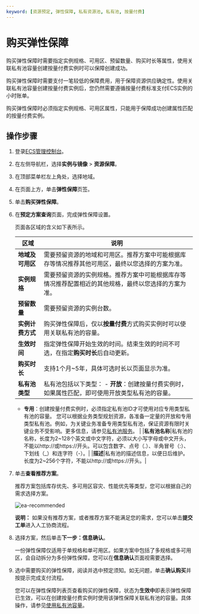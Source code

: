 ```yaml
---
keyword: [资源预定, 弹性保障, 私有资源池, 私有池, 按量付费]
---
```


# 购买弹性保障

购买弹性保障时需要指定实例规格、可用区、预留数量、购买时长等属性，使用关联私有池容量创建按量付费实例时可以保障创建成功。

购买弹性保障时需要支付一笔较低的保障费用，用于保障资源供应确定性。使用关联私有池容量创建按量付费实例后，您仍然需要遵循按量付费标准支付ECS实例的小时账单。

购买弹性保障时必须指定实例规格、可用区属性，只能用于保障成功创建属性匹配的按量付费实例。

## 操作步骤

1.  登录[ECS管理控制台](https://ecs.console.aliyun.com)。

2.  在左侧导航栏，选择**实例与镜像** \> **资源保障**。

3.  在顶部菜单栏左上角处，选择地域。

4.  在页面上方，单击**弹性保障**页签。

5.  单击**购买弹性保障**。

6.  在**预定方案查询**页面，完成弹性保障设置。

    页面各区域的含义如下表所示。

    |区域|说明|
    |--|--|
    |**地域及可用区**|需要预留资源的地域和可用区。推荐方案中可能根据库存等情况推荐其他可用区，最终以您选择的方案为准。|
    |**实例规格**|需要预留资源的实例规格。推荐方案中可能根据库存等情况推荐配置相近的其他规格，最终以您选择的方案为准。|
    |**预留数量**|需要预留资源的实例台数。|
    |**实例计费方式**|购买弹性保障后，仅以**按量付费**方式购买实例时可以使用关联私有池的容量。|
    |**生效时间**|指定弹性保障开始生效的时间。结束生效的时间不可选，在指定**购买时长**后自动更新。|
    |**购买时长**|支持1个月~5年，具体可选时长以页面显示为准。|
    |**私有池类型**|私有池包括以下类型：    -   **开放**：创建按量付费实例时，如果属性匹配，即可使用开放类型私有池的容量。
    -   **专用**：创建按量付费实例时，必须指定私有池ID才可使用对应专用类型私有池的容量。
您可以根据业务类型规划资源，各准备一定量的开放和专用类型私有池。例如，为关键业务准备专用类型私有池，保证资源有限时关键业务不受影响。更多信息，请参见[私有池服务](/intl.zh-CN/实例/选择实例购买方式/资源保障/资源保障概述.md)。 |
    |**私有池名称**|私有池的名称，长度为2~128个英文或中文字符，必须以大小写字母或中文开头，不能以http://或https://开头。可以包含数字、点号（.）、半角冒号（:）、下划线（\_）和连字符（-）。|
    |**描述**|私有池的描述信息，以便日后维护。长度为2~256个字符，不能以http://或https://开头。|

7.  单击**查看推荐方案**。

    推荐方案包括库存优先、多可用区容灾、性能优先等类型，您可以根据自己的需求选择方案。

    ![ea-recommended](https://static-aliyun-doc.oss-accelerate.aliyuncs.com/assets/img/zh-CN/7300996061/p185062.png)

    **说明：** 如果没有推荐方案，或者推荐方案不能满足您的需求，您可以单击**提交工单**进入人工协商流程。

8.  选择方案，然后单击**下一步：信息确认**。

    一份弹性保障仅适用于单规格和单可用区。如果方案中包括了多规格或多可用区，会自动拆分为多份弹性保障，您可以在**信息确认**页面视需要选择。

9.  选中需要购买的弹性保障，阅读并选中预定须知。如无问题，单击**确认购买**并按提示完成支付流程。

    您可以在弹性保障列表页查看购买的弹性保障，状态为**生效中**即表示弹性保障已生效，可以在创建按量付费实例时使用该弹性保障关联私有池的容量。具体操作，请参见[使用私有池容量](/intl.zh-CN/实例/选择实例购买方式/资源保障/使用私有池容量.md)。


